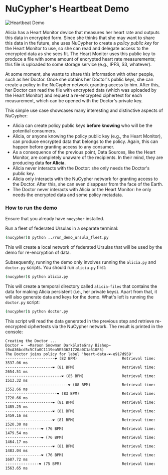 # NuCypher's Heartbeat Demo

![Heartbeat Demo](https://user-images.githubusercontent.com/2564234/49080419-dda35680-f243-11e8-90d7-6f649d80e03d.png)

Alicia has a Heart Monitor device that measures her heart rate and outputs this data in encrypted form.
Since she thinks that she may want to share this data in the future,
she uses NuCypher to create a _policy public key_ for the Heart Monitor to use,
so she can read and delegate access to the encrypted data as she sees fit.
The Heart Monitor uses this public key to produce a file with some amount of encrypted heart rate measurements;
this file is uploaded to some storage service (e.g., IPFS, S3, whatever). 

At some moment, she wants to share this information with other people, such as her Doctor.
Once she obtains her Doctor's public keys, she can create a policy in the NuCypher network granting access to him.
After this, her Doctor can read the file with encrypted data (which was uploaded by the Heart Monitor)
and request a re-encrypted ciphertext for each measurement, which can be opened with the Doctor's private key.

This simple use case showcases many interesting and distinctive aspects of NuCypher:
  - Alicia can create policy public keys **before knowing** who will be the potential consumers.
  - Alicia, or anyone knowing the policy public key (e.g., the Heart Monitor),
  can produce encrypted data that belongs to the policy. Again, this can happen before granting access to any consumer.
  - As a consequence of the previous point, Data Sources, like the Heart Monitor,
  are completely unaware of the recipients. In their mind, they are producing data **for Alicia**.
  - Alicia never interacts with the Doctor: she only needs the Doctor's public key.
  - Alicia only interacts with the NuCypher network for granting access to the Doctor.
  After this, she can even disappear from the face of the Earth.
  - The Doctor never interacts with Alicia or the Heart Monitor:
  he only needs the encrypted data and some policy metadata.

### How to run the demo 
Ensure that you already have `nucypher` installed.

Run a fleet of federated Ursulas in a separate terminal:

```sh
(nucypher)$ python ../run_demo_ursula_fleet.py
```
This will create a local network of federated Ursulas that will be used by the demo for re-encryption of data.

Subsequently, running the demo only involves running the `alicia.py` and `doctor.py` scripts.
You should run `alicia.py` first:

```sh
(nucypher)$ python alicia.py
```
This will create a temporal directory called `alicia-files` that contains the data for making Alicia persistent
(i.e., her private keys). Apart from that, it will also generate data and keys for the demo.
What's left is running the `doctor.py` script:

```sh
(nucypher)$ python doctor.py
```
This script will read the data generated in the previous step and retrieve re-encrypted ciphertexts via the NuCypher
network. The result is printed in the console:

```
Creating the Doctor ...
Doctor =  ⇀Maroon Snowman DarkSlateGray Bishop↽ (0xA36bcd5c5Cfa0C1119ea5E53621720a0C1a610F5)
The Doctor joins policy for label 'heart-data-❤️-e917d959'
----------------------❤︎ (82 BPM)                    Retrieval time:  3537.06 ms
---------------------❤︎ (81 BPM)                     Retrieval time:  2654.51 ms
-------------------------❤︎ (85 BPM)                 Retrieval time:  1513.32 ms
----------------------------❤︎ (88 BPM)              Retrieval time:  1552.66 ms
-----------------------❤︎ (83 BPM)                   Retrieval time:  1720.66 ms
---------------------❤︎ (81 BPM)                     Retrieval time:  1485.25 ms
---------------------❤︎ (81 BPM)                     Retrieval time:  1459.16 ms
---------------------❤︎ (81 BPM)                     Retrieval time:  1520.30 ms
----------------❤︎ (76 BPM)                          Retrieval time:  1479.54 ms
----------------❤︎ (76 BPM)                          Retrieval time:  1464.17 ms
---------------------❤︎ (81 BPM)                     Retrieval time:  1483.04 ms
----------------❤︎ (76 BPM)                          Retrieval time:  1687.72 ms
---------------❤︎ (75 BPM)                           Retrieval time:  1563.65 ms
```

